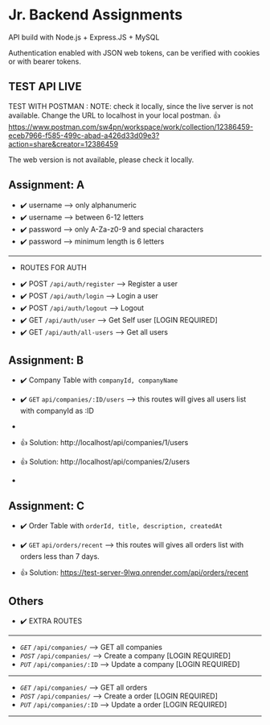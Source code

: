 # Jr. Backend Assignments

API build with Node.js + Express.JS + MySQL

Authentication enabled with JSON web tokens, can be verified with cookies or with bearer tokens.

## TEST API LIVE

TEST WITH POSTMAN :
NOTE: check it locally, since the live server is not available. Change the URL to localhost in your local postman. 
👍
https://www.postman.com/sw4pn/workspace/work/collection/12386459-eceb7966-f585-499c-abad-a426d33d09e3?action=share&creator=12386459
<!-- 
CHECK WITH WEB: https://test-server-9lwq.onrender.com/api/
-->
The web version is not available, please check it locally.


## Assignment: A

- :heavy_check_mark: username --> only alphanumeric
- :heavy_check_mark: username --> between 6-12 letters
- :heavy_check_mark: password --> only A-Za-z0-9 and special characters
- :heavy_check_mark: password --> minimum length is 6 letters

---

- ROUTES FOR AUTH

* ✔️ POST `/api/auth/register` --> Register a user
* ✔️ POST `/api/auth/login` --> Login a user
* ✔️ POST `/api/auth/logout` --> Logout
* ✔️ GET `/api/auth/user` --> Get Self user [LOGIN REQUIRED]
* ✔️ GET `/api/auth/all-users` --> Get all users

## Assignment: B

- :heavy_check_mark: Company Table with `companyId, companyName`
- :heavy_check_mark: `GET` `api/companies/:ID/users` --> this routes will gives all users list with companyId as :ID

- 
- 👍 Solution: http://localhost/api/companies/1/users
- 👍 Solution: http://localhost/api/companies/2/users
- 
<!-- 
- 👍 Solution: https://test-server-9lwq.onrender.com/api/companies/1/users
- 👍 Solution: https://test-server-9lwq.onrender.com/api/companies/2/users
-->

## Assignment: C

- :heavy_check_mark: Order Table with `orderId, title, description, createdAt`
- :heavy_check_mark: `GET` `api/orders/recent` --> this routes will gives all orders list with orders less than 7 days.

- 👍 Solution: https://test-server-9lwq.onrender.com/api/orders/recent

## Others

- :heavy_check_mark: EXTRA ROUTES

---

- _`GET`_ `/api/companies/` --> GET all companies
- _`POST`_ `/api/companies/` --> Create a company [LOGIN REQUIRED]
- _`PUT`_ `/api/companies/:ID` --> Update a company [LOGIN REQUIRED]

---

- _`GET`_ `/api/companies/` --> GET all orders
- _`POST`_ `/api/companies/` --> Create a order [LOGIN REQUIRED]
- _`PUT`_ `/api/companies/:ID` --> Update a order [LOGIN REQUIRED]

---
